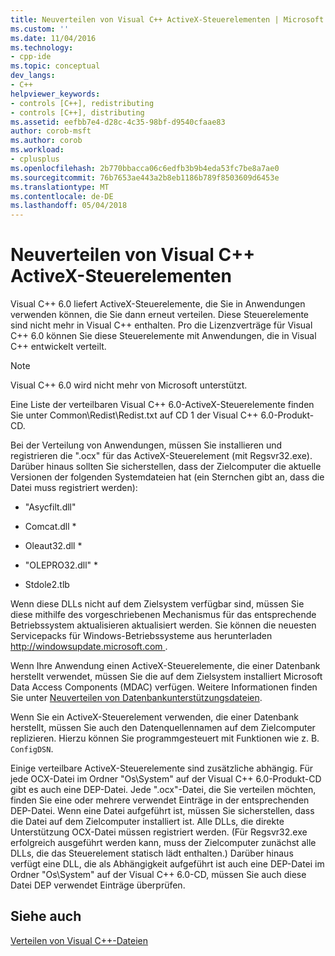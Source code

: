 ```yaml
---
title: Neuverteilen von Visual C++ ActiveX-Steuerelementen | Microsoft Docs
ms.custom: ''
ms.date: 11/04/2016
ms.technology:
- cpp-ide
ms.topic: conceptual
dev_langs:
- C++
helpviewer_keywords:
- controls [C++], redistributing
- controls [C++], distributing
ms.assetid: eefbb7e4-d28c-4c35-98bf-d9540cfaae83
author: corob-msft
ms.author: corob
ms.workload:
- cplusplus
ms.openlocfilehash: 2b770bbacca06c6edfb3b9b4eda53fc7be8a7ae0
ms.sourcegitcommit: 76b7653ae443a2b8eb1186b789f8503609d6453e
ms.translationtype: MT
ms.contentlocale: de-DE
ms.lasthandoff: 05/04/2018
---
```

# <a name="redistributing-visual-c-activex-controls"></a>Neuverteilen von Visual C++ ActiveX-Steuerelementen
Visual C++ 6.0 liefert ActiveX-Steuerelemente, die Sie in Anwendungen verwenden können, die Sie dann erneut verteilen. Diese Steuerelemente sind nicht mehr in Visual C++ enthalten. Pro die Lizenzverträge für Visual C++ 6.0 können Sie diese Steuerelemente mit Anwendungen, die in Visual C++ entwickelt verteilt.  
  
> [!NOTE]
>  Visual C++ 6.0 wird nicht mehr von Microsoft unterstützt.  
  
 Eine Liste der verteilbaren Visual C++ 6.0-ActiveX-Steuerelemente finden Sie unter Common\Redist\Redist.txt auf CD 1 der Visual C++ 6.0-Produkt-CD.  
  
 Bei der Verteilung von Anwendungen, müssen Sie installieren und registrieren die ".ocx" für das ActiveX-Steuerelement (mit Regsvr32.exe). Darüber hinaus sollten Sie sicherstellen, dass der Zielcomputer die aktuelle Versionen der folgenden Systemdateien hat (ein Sternchen gibt an, dass die Datei muss registriert werden):  
  
-   "Asycfilt.dll"  
  
-   Comcat.dll *  
  
-   Oleaut32.dll *  
  
-   "OLEPRO32.dll" *  
  
-   Stdole2.tlb  
  
 Wenn diese DLLs nicht auf dem Zielsystem verfügbar sind, müssen Sie diese mithilfe des vorgeschriebenen Mechanismus für das entsprechende Betriebssystem aktualisieren aktualisiert werden. Sie können die neuesten Servicepacks für Windows-Betriebssysteme aus herunterladen [ http://windowsupdate.microsoft.com ](http://windowsupdate.microsoft.com).  
  
 Wenn Ihre Anwendung einen ActiveX-Steuerelemente, die einer Datenbank herstellt verwendet, müssen Sie die auf dem Zielsystem installiert Microsoft Data Access Components (MDAC) verfügen. Weitere Informationen finden Sie unter [Neuverteilen von Datenbankunterstützungsdateien](../ide/redistributing-database-support-files.md).  
  
 Wenn Sie ein ActiveX-Steuerelement verwenden, die einer Datenbank herstellt, müssen Sie auch den Datenquellennamen auf dem Zielcomputer replizieren. Hierzu können Sie programmgesteuert mit Funktionen wie z. B. `ConfigDSN`.  
  
 Einige verteilbare ActiveX-Steuerelemente sind zusätzliche abhängig. Für jede OCX-Datei im Ordner "Os\System" auf der Visual C++ 6.0-Produkt-CD gibt es auch eine DEP-Datei. Jede ".ocx"-Datei, die Sie verteilen möchten, finden Sie eine oder mehrere verwendet Einträge in der entsprechenden DEP-Datei. Wenn eine Datei aufgeführt ist, müssen Sie sicherstellen, dass die Datei auf dem Zielcomputer installiert ist. Alle DLLs, die direkte Unterstützung OCX-Datei müssen registriert werden. (Für Regsvr32.exe erfolgreich ausgeführt werden kann, muss der Zielcomputer zunächst alle DLLs, die das Steuerelement statisch lädt enthalten.) Darüber hinaus verfügt eine DLL, die als Abhängigkeit aufgeführt ist auch eine DEP-Datei im Ordner "Os\System" auf der Visual C++ 6.0-CD, müssen Sie auch diese Datei DEP verwendet Einträge überprüfen.  
  
## <a name="see-also"></a>Siehe auch  
 [Verteilen von Visual C++-Dateien](../ide/redistributing-visual-cpp-files.md)